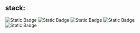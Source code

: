 ## stack:
![Static Badge](https://img.shields.io/badge/Python-nm?logo=python&logoColor=white&color=black) ![Static Badge](https://img.shields.io/badge/Golang-nm?logo=go&logoColor=white&color=black)
![Static Badge](https://img.shields.io/badge/PostgreSQL-nm?logo=postgresql&logoColor=white&color=black) ![Static Badge](https://img.shields.io/badge/Git-nm?logo=git&logoColor=white&color=black) ![Static Badge](https://img.shields.io/badge/SQLAlchemy-nm?logo=sqlalchemy&logoColor=white&color=black)





